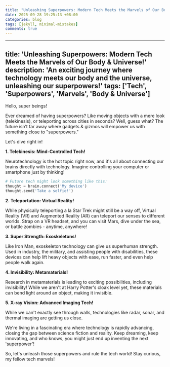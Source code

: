 ```yaml
---
title: "Unleashing Superpowers: Modern Tech Meets the Marvels of Our Body & Universe!"
date: 2025-09-28 19:25:13 +08:00
categories: blog
tags: [jekyll, minimal-mistakes]
comments: true
---
```


---
title: 'Unleashing Superpowers: Modern Tech Meets the Marvels of Our Body & Universe!'
description: 'An exciting journey where technology meets our body and the universe, unleashing our superpowers!'
tags: ['Tech', 'Superpowers', 'Marvels', 'Body & Universe']
---

Hello, super beings!

Ever dreamed of having superpowers? Like moving objects with a mere look (telekinesis), or teleporting across cities in seconds? Well, guess what? The future isn’t far away where gadgets & gizmos will empower us with something close to "superpowers."

Let's dive right in!

**1. Telekinesis: Mind-Controlled Tech!**

Neurotechnology is the hot topic right now, and it's all about connecting our brains directly with technology. Imagine controlling your computer or smartphone just by thinking!

```python
# Future tech might look something like this:
thought = brain.connect('My device')
thought.send('Take a selfie!')
```

**2. Teleportation: Virtual Reality!**

While physically teleporting a la Star Trek might still be a way off, Virtual Reality (VR) and Augmented Reality (AR) can teleport our senses to different worlds. Strap on a VR headset, and you can visit Mars, dive under the sea, or battle zombies - anytime, anywhere!

**3. Super Strength: Exoskeletons!**

Like Iron Man, exoskeleton technology can give us superhuman strength. Used in industry, the military, and assisting people with disabilities, these devices can help lift heavy objects with ease, run faster, and even help people walk again.

**4. Invisibility: Metamaterials!**

Research in metamaterials is leading to exciting possibilities, including invisibility! While we aren't at Harry Potter's cloak level yet, these materials can bend light around an object, making it invisible.

**5. X-ray Vision: Advanced Imaging Tech!**

While we can't exactly see through walls, technologies like radar, sonar, and thermal imaging are getting us close.

We're living in a fascinating era where technology is rapidly advancing, closing the gap between science fiction and reality. Keep dreaming, keep innovating, and who knows, you might just end up inventing the next 'superpower'!

So, let's unleash those superpowers and rule the tech world! Stay curious, my fellow tech marvels!